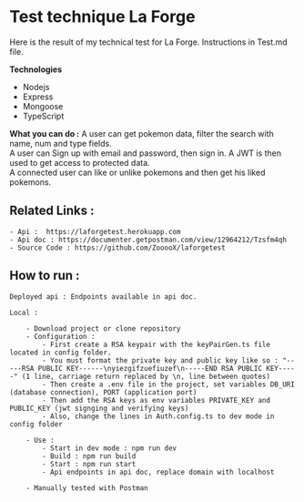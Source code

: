 # Test technique La Forge

Here is the result of my technical test for La Forge. Instructions in Test.md file.

**Technologies**
- Nodejs
- Express
- Mongoose
- TypeScript

**What you can do :**
A user can get pokemon data, filter the search with name, num and type fields.  
A user can Sign up with email and password, then sign in.
A JWT is then used to get access to protected data.  
A connected user can like or unlike pokemons and then get his liked pokemons.
## Related Links :  
    - Api :  https://laforgetest.herokuapp.com  
    - Api doc : https://documenter.getpostman.com/view/12964212/Tzsfm4qh  
    - Source Code : https://github.com/ZooooX/laforgetest  
    
## How to run :  
    Deployed api : Endpoints available in api doc.  
    
    Local :  
    
        - Download project or clone repository  
        - Configuration :
            - First create a RSA keypair with the keyPairGen.ts file located in config folder.  
            - You must format the private key and public key like so : "-----RSA PUBLIC KEY------\nyiezgifzuefiuzef\n-----END RSA PUBLIC KEY-----" (1 line, carriage return replaced by \n, line between quotes)  
            - Then create a .env file in the project, set variables DB_URI (database connection), PORT (application port)  
            - Then add the RSA keys as env variables PRIVATE_KEY and PUBLIC_KEY (jwt signging and verifying keys)
            - Also, change the lines in Auth.config.ts to dev mode in config folder

        - Use :  
            - Start in dev mode : npm run dev  
            - Build : npm run build  
            - Start : npm run start  
            - Api endpoints in api doc, replace domain with localhost

        - Manually tested with Postman    



